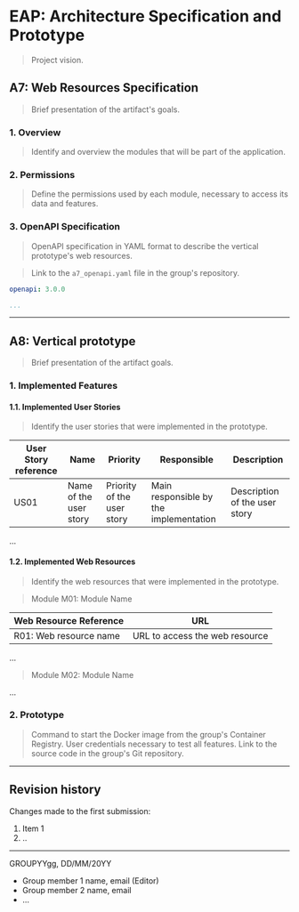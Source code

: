 # EAP: Architecture Specification and Prototype

> Project vision.

## A7: Web Resources Specification

> Brief presentation of the artifact's goals.

### 1. Overview

> Identify and overview the modules that will be part of the application.  

### 2. Permissions

> Define the permissions used by each module, necessary to access its data and features.  

### 3. OpenAPI Specification

> OpenAPI specification in YAML format to describe the vertical prototype's web resources.

> Link to the `a7_openapi.yaml` file in the group's repository.


```yaml
openapi: 3.0.0

...
```

---


## A8: Vertical prototype

> Brief presentation of the artifact goals.

### 1. Implemented Features

#### 1.1. Implemented User Stories

> Identify the user stories that were implemented in the prototype.  

| User Story reference | Name      | Priority    | Responsible        | Description                                           |
| -------------------- | --------- | ----------- | ------------------ | ----------------------------------------------------- |
| US01                 | Name of the user story | Priority of the user story | Main responsible by the implementation | Description of the user story |

...

#### 1.2. Implemented Web Resources

> Identify the web resources that were implemented in the prototype.  

> Module M01: Module Name  

| Web Resource Reference | URL                            |
| ---------------------- | ------------------------------ |
| R01: Web resource name | URL to access the web resource |

...

> Module M02: Module Name  

...

### 2. Prototype

> Command to start the Docker image from the group's Container Registry.
> User credentials necessary to test all features.
> Link to the source code in the group's Git repository.


---


## Revision history

Changes made to the first submission:
1. Item 1
1. ..

***
GROUPYYgg, DD/MM/20YY
 
* Group member 1 name, email (Editor)
* Group member 2 name, email
* ...
